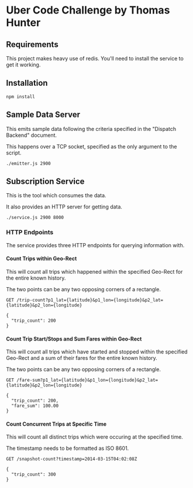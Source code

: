 # Uber Code Challenge by Thomas Hunter

## Requirements

This project makes heavy use of redis. You'll need to install the service to get it working.

## Installation

```
npm install
```

## Sample Data Server

This emits sample data following the criteria specified in the "Dispatch Backend" document.

This happens over a TCP socket, specified as the only argument to the script.

```
./emitter.js 2900
```


## Subscription Service

This is the tool which consumes the data.

It also provides an HTTP server for getting data.

```
./service.js 2900 8000
```


### HTTP Endpoints

The service provides three HTTP endpoints for querying information with.


#### Count Trips within Geo-Rect

This will count all trips which happened within the specified Geo-Rect for the entire known history.

The two points can be any two opposing corners of a rectangle.

	GET /trip-count?p1_lat={latitude}&p1_lon={longitude}&p2_lat={latitude}&p2_lon={longitude}

	{
	  "trip_count": 200
	}


#### Count Trip Start/Stops and Sum Fares within Geo-Rect

This will count all trips which have started and stopped within the specified Geo-Rect and a sum of their fares for the entire known history.

The two points can be any two opposing corners of a rectangle.

	GET /fare-sum?p1_lat={latitude}&p1_lon={longitude}&p2_lat={latitude}&p2_lon={longitude}

	{
	  "trip_count": 200,
	  "fare_sum": 100.00
	}


#### Count Concurrent Trips at Specific Time

This will count all distinct trips which were occuring at the specified time.

The timestamp needs to be formatted as ISO 8601.

	GET /snapshot-count?timestamp=2014-03-15T04:02:08Z

	{
	  "trip_count": 300
	}
